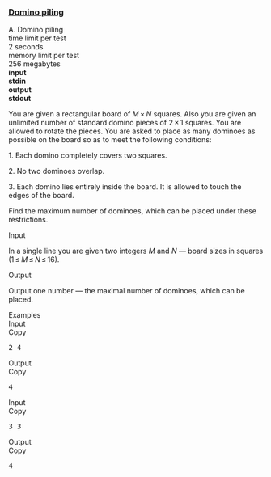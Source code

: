 <h3><a href="https://codeforces.com/contest/50/problem/A" target="_blank" rel="noopener noreferrer">Domino piling</a></h3>

<div class="header"><div class="title">A. Domino piling</div><div class="time-limit"><div class="property-title">time limit per test</div>2 seconds</div><div class="memory-limit"><div class="property-title">memory limit per test</div>256 megabytes</div><div class="input-file input-standard" style="font-weight: bold"><div class="property-title">input</div>stdin</div><div class="output-file output-standard" style="font-weight: bold"><div class="property-title">output</div>stdout</div></div><div><p>You are given a rectangular board of <span class="tex-span"><i>M</i> × <i>N</i></span> squares. Also you are given an unlimited number of standard domino pieces of <span class="tex-span">2 × 1</span> squares. You are allowed to rotate the pieces. You are asked to place as many dominoes as possible on the board so as to meet the following conditions:</p><p>1. Each domino completely covers two squares.</p><p>2. No two dominoes overlap.</p><p>3. Each domino lies entirely inside the board. It is allowed to touch the edges of the board.</p><p>Find the maximum number of dominoes, which can be placed under these restrictions.</p></div><div class="input-specification"><div class="section-title">Input</div><p>In a single line you are given two integers <span class="tex-span"><i>M</i></span> and <span class="tex-span"><i>N</i></span> — board sizes in squares (<span class="tex-span">1 ≤ <i>M</i> ≤ <i>N</i> ≤ 16</span>).</p></div><div class="output-specification"><div class="section-title">Output</div><p>Output one number — the maximal number of dominoes, which can be placed.</p></div><div class="sample-tests"><div class="section-title">Examples</div><div class="sample-test"><div class="input"><div class="title">Input<div title="Copy" data-clipboard-target="#id00733636666235034" id="id008026638649433324" class="input-output-copier">Copy</div></div><pre id="id00733636666235034">2 4<br></pre></div><div class="output"><div class="title">Output<div title="Copy" data-clipboard-target="#id002150335617929371" id="id003116428506050385" class="input-output-copier">Copy</div></div><pre id="id002150335617929371">4<br></pre></div><div class="input"><div class="title">Input<div title="Copy" data-clipboard-target="#id007145278221593401" id="id0006768356659325725" class="input-output-copier">Copy</div></div><pre id="id007145278221593401">3 3<br></pre></div><div class="output"><div class="title">Output<div title="Copy" data-clipboard-target="#id004079739822924895" id="id009386002465242443" class="input-output-copier">Copy</div></div><pre id="id004079739822924895">4<br></pre></div></div></div>